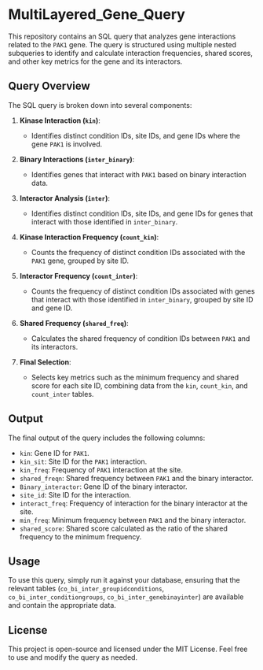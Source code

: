 # MultiLayered_Gene_Query

This repository contains an SQL query that analyzes gene interactions related to the `PAK1` gene. The query is structured using multiple nested subqueries to identify and calculate interaction frequencies, shared scores, and other key metrics for the gene and its interactors.

## Query Overview

The SQL query is broken down into several components:

1. **Kinase Interaction (`kin`)**: 
   - Identifies distinct condition IDs, site IDs, and gene IDs where the gene `PAK1` is involved.

2. **Binary Interactions (`inter_binary`)**:
   - Identifies genes that interact with `PAK1` based on binary interaction data.

3. **Interactor Analysis (`inter`)**:
   - Identifies distinct condition IDs, site IDs, and gene IDs for genes that interact with those identified in `inter_binary`.

4. **Kinase Interaction Frequency (`count_kin`)**:
   - Counts the frequency of distinct condition IDs associated with the `PAK1` gene, grouped by site ID.

5. **Interactor Frequency (`count_inter`)**:
   - Counts the frequency of distinct condition IDs associated with genes that interact with those identified in `inter_binary`, grouped by site ID and gene ID.

6. **Shared Frequency (`shared_freq`)**:
   - Calculates the shared frequency of condition IDs between `PAK1` and its interactors.

7. **Final Selection**:
   - Selects key metrics such as the minimum frequency and shared score for each site ID, combining data from the `kin`, `count_kin`, and `count_inter` tables.

## Output

The final output of the query includes the following columns:

- `kin`: Gene ID for `PAK1`.
- `kin_sit`: Site ID for the `PAK1` interaction.
- `kin_freq`: Frequency of `PAK1` interaction at the site.
- `shared_freqn`: Shared frequency between `PAK1` and the binary interactor.
- `Binary_interactor`: Gene ID of the binary interactor.
- `site_id`: Site ID for the interaction.
- `interact_freq`: Frequency of interaction for the binary interactor at the site.
- `min_freq`: Minimum frequency between `PAK1` and the binary interactor.
- `shared_score`: Shared score calculated as the ratio of the shared frequency to the minimum frequency.

## Usage

To use this query, simply run it against your database, ensuring that the relevant tables (`co_bi_inter_groupidconditions`, `co_bi_inter_conditiongroups`, `co_bi_inter_genebinayinter`) are available and contain the appropriate data.

## License

This project is open-source and licensed under the MIT License. Feel free to use and modify the query as needed.

